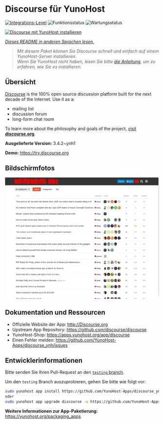 <!--
N.B.: Diese README wurde automatisch von <https://github.com/YunoHost/apps/tree/master/tools/readme_generator> generiert.
Sie darf NICHT von Hand bearbeitet werden.
-->

# Discourse für YunoHost

[![Integrations-Level](https://apps.yunohost.org/badge/integration/discourse)](https://ci-apps.yunohost.org/ci/apps/discourse/)
![Funktionsstatus](https://apps.yunohost.org/badge/state/discourse)
![Wartungsstatus](https://apps.yunohost.org/badge/maintained/discourse)

[![Discourse mit YunoHost installieren](https://install-app.yunohost.org/install-with-yunohost.svg)](https://install-app.yunohost.org/?app=discourse)

*[Dieses README in anderen Sprachen lesen.](./ALL_README.md)*

> *Mit diesem Paket können Sie Discourse schnell und einfach auf einem YunoHost-Server installieren.*  
> *Wenn Sie YunoHost nicht haben, lesen Sie bitte [die Anleitung](https://yunohost.org/install), um zu erfahren, wie Sie es installieren.*

## Übersicht

[Discourse](http://www.discourse.org) is the 100% open source discussion platform built for the next decade of the Internet. Use it as a:

- mailing list
- discussion forum
- long-form chat room

To learn more about the philosophy and goals of the project, [visit **discourse.org**](http://www.discourse.org).


**Ausgelieferte Version:** 3.4.2~ynh1

**Demo:** <https://try.discourse.org>

## Bildschirmfotos

![Bildschirmfotos von Discourse](./doc/screenshots/screenshot.png)

## Dokumentation und Ressourcen

- Offizielle Website der App: <http://Discourse.org>
- Upstream App Repository: <https://github.com/discourse/discourse>
- YunoHost-Shop: <https://apps.yunohost.org/app/discourse>
- Einen Fehler melden: <https://github.com/YunoHost-Apps/discourse_ynh/issues>

## Entwicklerinformationen

Bitte senden Sie Ihren Pull-Request an den [`testing` branch](https://github.com/YunoHost-Apps/discourse_ynh/tree/testing).

Um den `testing` Branch auszuprobieren, gehen Sie bitte wie folgt vor:

```bash
sudo yunohost app install https://github.com/YunoHost-Apps/discourse_ynh/tree/testing --debug
oder
sudo yunohost app upgrade discourse -u https://github.com/YunoHost-Apps/discourse_ynh/tree/testing --debug
```

**Weitere Informationen zur App-Paketierung:** <https://yunohost.org/packaging_apps>
